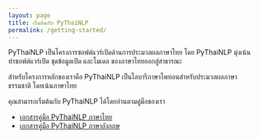 ```yaml
---
layout: page
title: เริ่มต้นกับ PyThaiNLP
permalink: /getting-started/
---
```


PyThaiNLP เป็นโครงการซอฟต์แวร์เปิดด้านการประมวลผลภาษาไทย โดย PyThaiNLP มุ่งเน้นทำซอฟต์แวร์เปิด ชุดข้อมูลเปิด และโมเดล ของภาษาไทยออกสู่สาธารณะ

สำหรับโครงการหลักของเราคือ PyThaiNLP เป็นไลบารีภาษาไพทอนสำหรับประมวลผลภาษาธรรมชาติ โดยเน้นภาษาไทย

คุณสามารถเริ่มต้นกับ PyThaiNLP ได้โดยอ่านตามคู่มือของเรา

- [เอกสารคู่มือ PyThaiNLP ภาษาไทย](https://pythainlp.github.io/thai-tutorials/index.html)
- [เอกสารคู่มือ PyThaiNLP ภาษาอังกฤษ](https://pythainlp.github.io/tutorials/)
